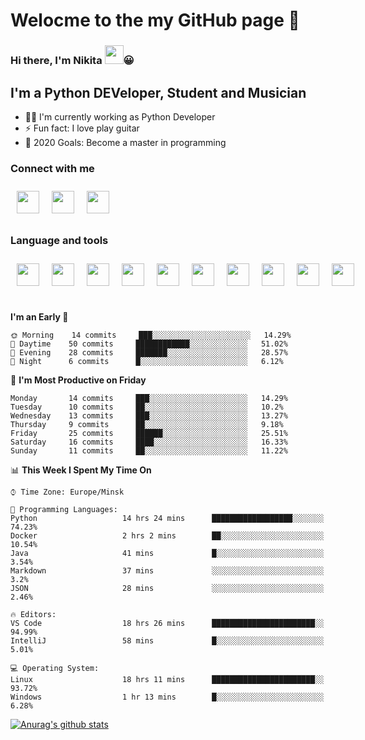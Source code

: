 # Welocme to the my GitHub page 🎉

### Hi there, I'm Nikita <a href="https://www.gautamkrishnar.com/"><img src="https://media.giphy.com/media/hvRJCLFzcasrR4ia7z/giphy.gif" width="30px" height="30px"></a>😀


## I'm a Python DEVeloper, Student and Musician


- 🧙‍♂️ I'm currently working as Python Developer
- ⚡ Fun fact: I love play guitar
- 🥅 2020 Goals: Become a master in programming

### Connect with me

<div class="social" style="display:flex">
    <a href="https://www.linkedin.com/in/nikita-efremov-6820a2130/">
        <img style="margin: 10px" src="https://www.flaticon.com/svg/static/icons/svg/145/145807.svg" alt="" width="36px"/>
    </a>
    <a href="https://vk.com/nikefr7">
        <img style="margin: 10px" src="https://www.flaticon.com/svg/static/icons/svg/145/145813.svg" alt="" width="36px"/>
    </a>
    <a href="https://www.instagram.com/nikefr7/">
        <img style="margin: 10px" src="https://www.flaticon.com/svg/static/icons/svg/145/145805.svg" alt="" width="36px"/>
    </a>
</div>

### Language and tools

<div class="social" style="display:flex">
    <img style="margin:10px" src="https://www.simplilearn.com/ice9/free_resources_article_thumb/VSCode.png" alt="" width="36px" height="36px"/>
    <img style="margin:10px" src="https://cdn4.iconfinder.com/data/icons/logos-and-brands/512/267_Python_logo-512.png" width="36px" height="36px"/>
    <img style="margin:10px" src="https://www.flaticon.com/svg/static/icons/svg/1265/1265531.svg" width="36px" height="36px">
    <img style="margin:10px" src="https://cdn.worldvectorlogo.com/logos/django.svg" width="36px" height="36px">
    <img style="margin:10px" src="https://cdn.worldvectorlogo.com/logos/linux-tux-2.svg" width="36px" height="36px">
    <img style="margin:10px" src="https://cdn.worldvectorlogo.com/logos/git-icon.svg" width="36px" height="36px">
    <img style="margin:10px" src="https://cdn.worldvectorlogo.com/logos/bootstrap-4.svg" width="36px" height="36px">
    <img style="margin:10px" src="https://cdn.worldvectorlogo.com/logos/html-5.svg" width="36px" height="36px">
    <img style="margin:10px" src="https://cdn.worldvectorlogo.com/logos/nginx-1.svg" width="36px" height="36px">
    <img style="margin:10px" src="https://cdn.worldvectorlogo.com/logos/javascript.svg" width="36px" height="36px">
</div>

<br>



<!--START_SECTION:waka-->
**I'm an Early 🐤** 

```text
🌞 Morning    14 commits     ███░░░░░░░░░░░░░░░░░░░░░░   14.29% 
🌆 Daytime    50 commits     ████████████░░░░░░░░░░░░░   51.02% 
🌃 Evening    28 commits     ███████░░░░░░░░░░░░░░░░░░   28.57% 
🌙 Night      6 commits      █░░░░░░░░░░░░░░░░░░░░░░░░   6.12%

```
📅 **I'm Most Productive on Friday** 

```text
Monday       14 commits     ███░░░░░░░░░░░░░░░░░░░░░░   14.29% 
Tuesday      10 commits     ██░░░░░░░░░░░░░░░░░░░░░░░   10.2% 
Wednesday    13 commits     ███░░░░░░░░░░░░░░░░░░░░░░   13.27% 
Thursday     9 commits      ██░░░░░░░░░░░░░░░░░░░░░░░   9.18% 
Friday       25 commits     ██████░░░░░░░░░░░░░░░░░░░   25.51% 
Saturday     16 commits     ████░░░░░░░░░░░░░░░░░░░░░   16.33% 
Sunday       11 commits     ██░░░░░░░░░░░░░░░░░░░░░░░   11.22%

```


📊 **This Week I Spent My Time On** 

```text
⌚︎ Time Zone: Europe/Minsk

💬 Programming Languages: 
Python                   14 hrs 24 mins      ██████████████████░░░░░░░   74.23% 
Docker                   2 hrs 2 mins        ██░░░░░░░░░░░░░░░░░░░░░░░   10.54% 
Java                     41 mins             █░░░░░░░░░░░░░░░░░░░░░░░░   3.54% 
Markdown                 37 mins             ░░░░░░░░░░░░░░░░░░░░░░░░░   3.2% 
JSON                     28 mins             ░░░░░░░░░░░░░░░░░░░░░░░░░   2.46%

🔥 Editors: 
VS Code                  18 hrs 26 mins      ███████████████████████░░   94.99% 
IntelliJ                 58 mins             █░░░░░░░░░░░░░░░░░░░░░░░░   5.01%

💻 Operating System: 
Linux                    18 hrs 11 mins      ███████████████████████░░   93.72% 
Windows                  1 hr 13 mins        █░░░░░░░░░░░░░░░░░░░░░░░░   6.28%

```


<!--END_SECTION:waka-->


[![Anurag's github stats](https://github-readme-stats.vercel.app/api?username=NikDark)](https://github.com/anuraghazra/github-readme-stats)

[VK]: https://vk.com/nikefr7
[LinkedIn]: https://www.linkedin.com/in/nikita-efremov-6820a2130/
[Instagram]: https://www.instagram.com/nikefr7/

